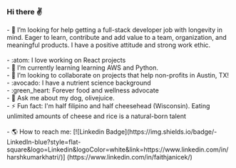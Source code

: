 ### Hi there :v:
<!--
**faithe1937/faithe1937** is a ✨ _special_ ✨ repository because its `README.md` (this file) appears on your GitHub profile.

Here are some ideas to get you started:
--!>
- 🤔  I’m looking for help getting a full-stack developer job with longevity in mind. Eager to learn, contribute and add value to a team, organization, and meaningful products. I have a positive attitude and strong work ethic. <br/> <br/>

- :atom: I love working on React projects <br/> 
- 🌱  I’m currently learning learning AWS and Python. <br/>
- 👯  I’m looking to collaborate on projects that help non-profits in Austin, TX!  <br/>
- :avocado: I have a nutrient science background  <br/>
- :green_heart: Forever food and wellness advocate <br/>
- 💬  Ask me about my dog, olivejuice.  <br/>

- ⚡ Fun fact: I'm half filipino and half cheesehead (Wisconsin). Eating unlimited amounts of cheese and rice is a natural-born talent  <br/> <br/> 

- 🌎 How to reach me: 

[![Linkedin Badge](https://img.shields.io/badge/-LinkedIn-blue?style=flat-square&logo=Linkedin&logoColor=white&link=https://www.linkedin.com/in/harshkumarkhatri/)] (https://www.linkedin.com/in/faithjanicek/)
